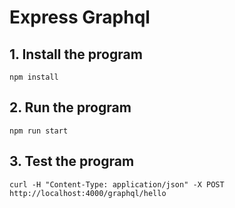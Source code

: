 # Express Graphql

## 1. Install the program

```shell
npm install
```

## 2. Run the program

```shell
npm run start
```

## 3. Test the program

```shell
curl -H "Content-Type: application/json" -X POST http://localhost:4000/graphql/hello
```